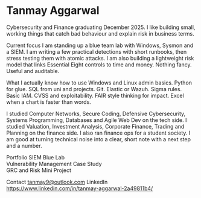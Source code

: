 # Tanmay Aggarwal

Cybersecurity and Finance graduating December 2025. I like building small, working things that catch bad behaviour and explain risk in business terms.

Current focus
I am standing up a blue team lab with Windows, Sysmon and a SIEM. I am writing a few practical detections with short runbooks, then stress testing them with atomic attacks. I am also building a lightweight risk model that links Essential Eight controls to time and money. Nothing fancy. Useful and auditable.

What I actually know how to use
Windows and Linux admin basics. Python for glue. SQL from uni and projects. Git. Elastic or Wazuh. Sigma rules. Basic IAM. CVSS and exploitability. FAIR style thinking for impact. Excel when a chart is faster than words.


I studied Computer Networks, Secure Coding, Defensive Cybersecurity, Systems Programming, Databases and Agile Web Dev on the tech side. I studied Valuation, Investment Analysis, Corporate Finance, Trading and Planning on the finance side. I also ran finance ops for a student society. I am good at turning technical noise into a clear, short note with a next step and a number.

Portfolio
SIEM Blue Lab  
Vulnerability Management Case Study  
GRC and Risk Mini Project

Contact
tanmay9@outlook.com 
LinkedIn https://www.linkedin.com/in/tanmay-aggarwal-2a49811b4/
